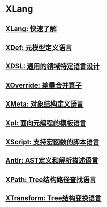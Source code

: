 # XLang

## [XLang: 快速了解](xlang.md)

## [XDef: 元模型定义语言](xdef.md)

## [XDSL: 通用的领域特定语言设计](xdsl.md)

## [XOverride: 差量合并算子](x-override.md)

## [XMeta: 对象结构定义语言](xmeta.md)

## [Xpl: 面向元编程的模板语言](xpl.md)

## [XScript: 支持宏函数的脚本语言](xscript.md)

## [Antlr: AST定义和解析描述语言](antlr.md)

## [XPath: Tree结构路径查找语言](xpath.md)

## [XTransform: Tree结构变换语言](xtransform.md)